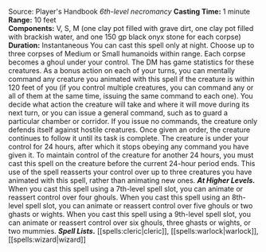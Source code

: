 Source: Player's Handbook
*6th-level necromancy*
**Casting Time:** 1 minute  
**Range:** 10 feet  
**Components:** V, S, M (one clay pot filled with grave dirt, one clay pot filled with brackish water, and one 150 gp black onyx stone for each corpse)  
**Duration:** Instantaneous
You can cast this spell only at night. Choose up to three corpses of Medium or Small humanoids within range. Each corpse becomes a ghoul under your control. The DM has game statistics for these creatures.
As a bonus action on each of your turns, you can mentally command any creature you animated with this spell if the creature is within 120 feet of you (if you control multiple creatures, you can command any or all of them at the same time, issuing the same command to each one). You decide what action the creature will take and where it will move during its next turn, or you can issue a general command, such as to guard a particular chamber or corridor. If you issue no commands, the creature only defends itself against hostile creatures. Once given an order, the creature continues to follow it until its task is complete.
The creature is under your control for 24 hours, after which it stops obeying any command you have given it. To maintain control of the creature for another 24 hours, you must cast this spell on the creature before the current 24-hour period ends. This use of the spell reasserts your control over up to three creatures you have animated with this spell, rather than animating new ones.
***At Higher Levels.*** When you cast this spell using a 7th-level spell slot, you can animate or reassert control over four ghouls. When you cast this spell using an 8th-level spell slot, you can animate or reassert control over five ghouls or two ghasts or wights. When you cast this spell using a 9th-level spell slot, you can animate or reassert control over six ghouls, three ghasts or wights, or two mummies.
***Spell Lists.*** [[spells:cleric|cleric]], [[spells:warlock|warlock]], [[spells:wizard|wizard]]